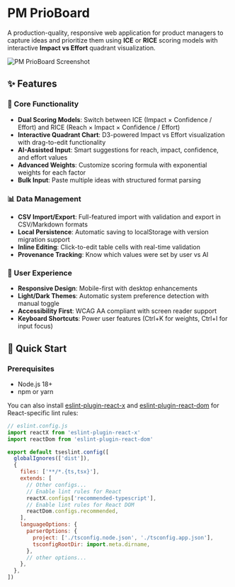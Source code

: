 # PM PrioBoard

A production-quality, responsive web application for product managers to capture ideas and prioritize them using **ICE** or **RICE** scoring models with interactive **Impact vs Effort** quadrant visualization.

![PM PrioBoard Screenshot](https://via.placeholder.com/800x400?text=PM+PrioBoard+Screenshot)

## ✨ Features

### 🎯 Core Functionality
- **Dual Scoring Models**: Switch between ICE (Impact × Confidence / Effort) and RICE (Reach × Impact × Confidence / Effort)
- **Interactive Quadrant Chart**: D3-powered Impact vs Effort visualization with drag-to-edit functionality
- **AI-Assisted Input**: Smart suggestions for reach, impact, confidence, and effort values
- **Advanced Weights**: Customize scoring formula with exponential weights for each factor
- **Bulk Input**: Paste multiple ideas with structured format parsing

### 📊 Data Management
- **CSV Import/Export**: Full-featured import with validation and export in CSV/Markdown formats
- **Local Persistence**: Automatic saving to localStorage with version migration support
- **Inline Editing**: Click-to-edit table cells with real-time validation
- **Provenance Tracking**: Know which values were set by user vs AI

### 🎨 User Experience
- **Responsive Design**: Mobile-first with desktop enhancements
- **Light/Dark Themes**: Automatic system preference detection with manual toggle
- **Accessibility First**: WCAG AA compliant with screen reader support
- **Keyboard Shortcuts**: Power user features (Ctrl+K for weights, Ctrl+I for input focus)

## 🚀 Quick Start

### Prerequisites
- Node.js 18+ 
- npm or yarn

You can also install [eslint-plugin-react-x](https://github.com/Rel1cx/eslint-react/tree/main/packages/plugins/eslint-plugin-react-x) and [eslint-plugin-react-dom](https://github.com/Rel1cx/eslint-react/tree/main/packages/plugins/eslint-plugin-react-dom) for React-specific lint rules:

```js
// eslint.config.js
import reactX from 'eslint-plugin-react-x'
import reactDom from 'eslint-plugin-react-dom'

export default tseslint.config([
  globalIgnores(['dist']),
  {
    files: ['**/*.{ts,tsx}'],
    extends: [
      // Other configs...
      // Enable lint rules for React
      reactX.configs['recommended-typescript'],
      // Enable lint rules for React DOM
      reactDom.configs.recommended,
    ],
    languageOptions: {
      parserOptions: {
        project: ['./tsconfig.node.json', './tsconfig.app.json'],
        tsconfigRootDir: import.meta.dirname,
      },
      // other options...
    },
  },
])
```
